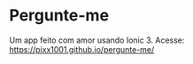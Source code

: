 # Pergunte-me

Um app feito com amor usando Ionic 3.
Acesse: https://pixx1001.github.io/pergunte-me/
